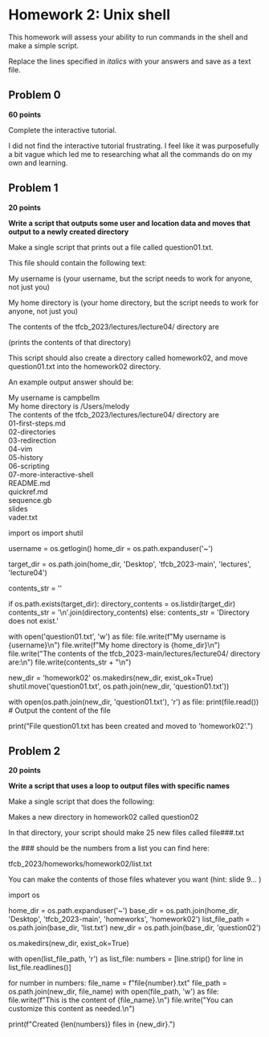 # Homework 2: Unix shell

This homework will assess your ability to run commands in the shell and make a simple script.

Replace the lines specified in _italics_ with your answers and save as a text file.


## Problem 0

**60 points**

Complete the interactive tutorial.

I did not find the interactive tutorial frustrating. I feel like it was purposefully a bit vague which led me to researching what all the commands do on my own and learning. 


## Problem 1

**20 points**

**Write a script that outputs some user and location data and moves that output to a newly created directory**

Make a single script that prints out a file called question01.txt. 

This file should contain the following text:

  My username is (your username, but the script needs to work for anyone, not just you)

  My home directory is (your home directory, but the script needs to work for anyone, not just you)

  The contents of the tfcb_2023/lectures/lecture04/ directory are

  (prints the contents of that directory)

This script should also create a directory called homework02, and move question01.txt into the homework02 directory.

An example output answer should be:

My username is campbellm <br>
My home directory is /Users/melody <br>
The contents of the tfcb_2023/lectures/lecture04/ directory are<br>
01-first-steps.md<br>
02-directories<br>
03-redirection<br>
04-vim<br>
05-history<br>
06-scripting<br>
07-more-interactive-shell<br>
README.md<br>
quickref.md<br>
sequence.gb<br>
slides<br>
vader.txt<br>

import os
import shutil

username = os.getlogin()
home_dir = os.path.expanduser('~')

target_dir = os.path.join(home_dir, 'Desktop', 'tfcb_2023-main', 'lectures', 'lecture04')

contents_str = ''

if os.path.exists(target_dir):
    directory_contents = os.listdir(target_dir)
    contents_str = '\n'.join(directory_contents)
else:
    contents_str = 'Directory does not exist.'

with open('question01.txt', 'w') as file:
    file.write(f"My username is {username}\n")
    file.write(f"My home directory is {home_dir}\n")
    file.write("The contents of the tfcb_2023-main/lectures/lecture04/ directory are:\n")
    file.write(contents_str + "\n")

new_dir = 'homework02'
os.makedirs(new_dir, exist_ok=True)
shutil.move('question01.txt', os.path.join(new_dir, 'question01.txt'))

with open(os.path.join(new_dir, 'question01.txt'), 'r') as file:
    print(file.read())  # Output the content of the file

print("File question01.txt has been created and moved to 'homework02'.")


## Problem 2

**20 points**

**Write a script that uses a loop to output files with specific names**


Make a single script that does the following:

Makes a new directory in homework02 called question02

In that directory, your script should make 25 new files called
file###.txt

the ### should be the numbers from a list you can find here:

tfcb_2023/homeworks/homework02/list.txt

You can make the contents of those files whatever you want (hint: slide 9... )

import os

home_dir = os.path.expanduser('~')
base_dir = os.path.join(home_dir, 'Desktop', 'tfcb_2023-main', 'homeworks', 'homework02')
list_file_path = os.path.join(base_dir, 'list.txt')
new_dir = os.path.join(base_dir, 'question02')

os.makedirs(new_dir, exist_ok=True)

with open(list_file_path, 'r') as list_file:
    numbers = [line.strip() for line in list_file.readlines()]

for number in numbers:
    file_name = f"file{number}.txt"
    file_path = os.path.join(new_dir, file_name)
    with open(file_path, 'w') as file:
        file.write(f"This is the content of {file_name}.\n")
        file.write("You can customize this content as needed.\n")

print(f"Created {len(numbers)} files in {new_dir}.")



